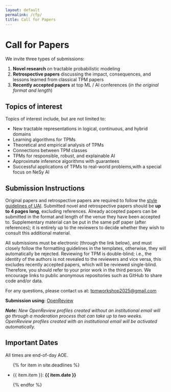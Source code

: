```yaml
---
layout: default
permalink: /cfp/
title: Call for Papers
---
```


# Call for Papers
We invite three types of submissions:

1. **Novel research** on tractable probabilistic modeling
2. **Retrospective papers** discussing the impact, consequences, and lessons learned from classical TPM papers
3. **Recently accepted papers** at top ML / AI conferences (_in the original format and length_)

## Topics of interest

Topics of interest include, but are not limited to:

* New tractable representations in logical, continuous, and hybrid domains
* Learning algorithms for TPMs
* Theoretical and empirical analysis of TPMs
* Connections between TPM classes
* TPMs for responsible, robust, and explainable AI
* Approximate inference algorithms with guarantees
* Successful applications of TPMs to real-world problems,with a special focus on NeSy AI

## Submission Instructions
Original papers and retrospective papers are required to follow the [style guidelines of UAI](https://www.auai.org/uai2025/submission_instructions). 
Submitted novel and retrospective papers should be **up to 4 pages long**, excluding references. 
Already accepted papers can be submitted in the format and length of the venue they have been accepted to. 
Supplementary material can be put in the same pdf paper (after references); it is entirely up to the reviewers to decide whether they wish to consult this additional material.

All submissions must be electronic (through the link below), and must closely follow the formatting guidelines in the templates, otherwise, they will automatically be rejected. 
Reviewing for TPM is double-blind; i.e., the identity of the authors is not revealed to the reviewers and vice versa, this excludes recently accepted papers, which will be reviewed single-blind.
Therefore, you should refer to your prior work in the third person. 
We encourage links to public anonymous repositories such as GitHub to share code and/or data.

For any questions, please contact us at: [tpmworkshop2025@gmail.com](mailto:tpmworkshop2025@gmail.com)

**Submission using:** [OpenReview](https://openreview.net/group?id=auai.org/UAI/2025/Workshop/TPM)

_**Note:** New OpenReview profiles created without an institutional email will go through a moderation process that can take up to two weeks. OpenReview profiles created with an institutional email will be activated automatically._


## Important Dates

All times are end-of-day AOE.

<ul>

{% for item in site.deadlines  %}

  <li>{{ item.item }}: <strong>{{ item.date }}</strong></li>

{% endfor %}

</ul>
